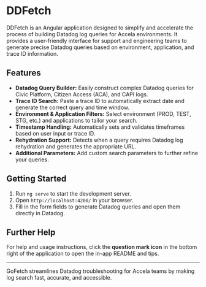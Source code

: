 # DDFetch

DDFetch is an Angular application designed to simplify and accelerate the process of building Datadog log queries for Accela environments. It provides a user-friendly interface for support and engineering teams to generate precise Datadog queries based on environment, application, and trace ID information.

## Features

- **Datadog Query Builder:** Easily construct complex Datadog queries for Civic Platform, Citizen Access (ACA), and CAPI logs.
- **Trace ID Search:** Paste a trace ID to automatically extract date and generate the correct query and time window.
- **Environment & Application Filters:** Select environment (PROD, TEST, STG, etc.) and applications to tailor your search.
- **Timestamp Handling:** Automatically sets and validates timeframes based on user input or trace ID.
- **Rehydration Support:** Detects when a query requires Datadog log rehydration and generates the appropriate URL.
- **Additional Parameters:** Add custom search parameters to further refine your queries.

## Getting Started

1. Run `ng serve` to start the development server.
2. Open `http://localhost:4200/` in your browser.
3. Fill in the form fields to generate Datadog queries and open them directly in Datadog.


## Further Help

For help and usage instructions, click the <strong>question mark icon</strong> in the bottom right of the application to open the in-app README and tips.

---
GoFetch streamlines Datadog troubleshooting for Accela teams by making log search fast, accurate, and accessible.
